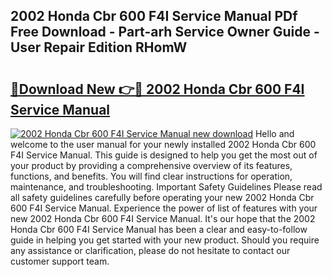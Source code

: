 ## 2002 Honda Cbr 600 F4I Service Manual PDf Free Download - Part-arh Service Owner Guide - User Repair Edition RHomW

# <h2><a href="http://bc26868.oget.top/?id=2002+Honda+Cbr+600+F4I+Service+Manual">🔗Download New 👉🔴 2002 Honda Cbr 600 F4I Service Manual</a></h2>

[![2002 Honda Cbr 600 F4I Service Manual new download](https://i.imgur.com/5g1atiW.png)](http://bc26868.oget.top/?id=2002+Honda+Cbr+600+F4I+Service+Manual)
Hello and welcome to the user manual for your newly installed 2002 Honda Cbr 600 F4I Service Manual. This guide is designed to help you get the most out of your product by providing a comprehensive overview of its features, functions, and benefits. You will find clear instructions for operation, maintenance, and troubleshooting. Important Safety Guidelines Please read all safety guidelines carefully before operating your new 2002 Honda Cbr 600 F4I Service Manual. Experience the power of list of features with your new 2002 Honda Cbr 600 F4I Service Manual. It's our hope that the 2002 Honda Cbr 600 F4I Service Manual has been a clear and easy-to-follow guide in helping you get started with your new product. Should you require any assistance or clarification, please do not hesitate to contact our customer support team.
